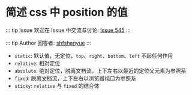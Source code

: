# 简述 css 中 position 的值



::: tip Issue 
 欢迎在 Issue 中交流与讨论: [Issue 545](https://github.com/shfshanyue/Daily-Question/issues/545) 
:::

::: tip Author 
回答者: [shfshanyue](https://github.com/shfshanyue) 
:::

+ `static`: 默认值，无定位，`top`、`right`、`bottom`、`left` 不起任何作用
+ `relative`: 相对定位
+ `absolute`: 绝对定位，脱离文档流，上下左右以最近的定位父元素为参照系
+ `fixed`: 脱离文档流，上下左右以浏览器视口为参照系
+ `sticky`: `relative` 与 `fixed` 的结合体